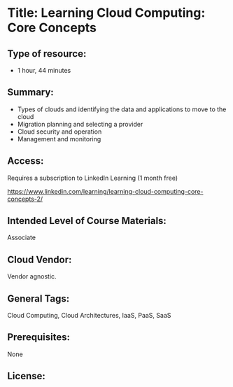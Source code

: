 # Title:    Learning Cloud Computing: Core Concepts

## Type of resource:
* 1 hour, 44 minutes


## Summary: 
   
* Types of clouds and identifying the data and applications to move to the cloud
* Migration planning and selecting a provider
* Cloud security and operation
* Management and monitoring
 
## Access: 
   Requires a subscription to LinkedIn Learning (1 month  free)
   
   https://www.linkedin.com/learning/learning-cloud-computing-core-concepts-2/

## Intended Level of Course Materials: 
   Associate

##  Cloud Vendor: 
   Vendor agnostic.

## General Tags: 
   Cloud Computing, Cloud Architectures, IaaS, PaaS, SaaS

## Prerequisites: 
   None

## License: 
